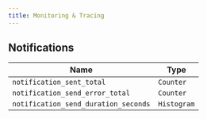 ```yaml
---
title: Monitoring & Tracing
---
```


## Notifications

| Name                                 | Type        |
| ------------------------------------ | ----------- |
| `notification_sent_total`            | `Counter`   |
| `notification_send_error_total`      | `Counter`   |
| `notification_send_duration_seconds` | `Histogram` |
